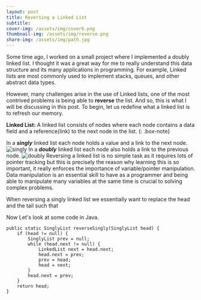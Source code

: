 ```yaml
---
layout: post
title: Reversing a Linked List
subtitle: 
cover-img: /assets/img/cover6.png
thumbnail-img: /assets/img/reverse.png
share-img: /assets/img/path.jpg
---
```

Some time ago, I worked on a small project where I implemented a doubly linked list. I thought it was a great way for me to really understand this data structure and its many applications in programming. For example, Linked lists are most commonly used to implement stacks, queues, and other abstract data types. 

However, many challenges arise in the use of Linked lists, one of the most contrived problems is being able to **reverse** the list. And so, this is what I will be discussing in this post. To begin, let us redefine what a linked list is to refresh our memory.

**Linked List:** A linked list consists of nodes where each node contains a data field and a reference(link) to the next node in the list.
{: .box-note}

In a ***singly*** linked list each node holds a value and a link to the next node.
![singly](https://media.geeksforgeeks.org/wp-content/cdn-uploads/gq/2013/03/Linkedlist.png)
In a ***doubly*** linked list each node also holds a link to the previous node.
![doubly](https://media.geeksforgeeks.org/wp-content/cdn-uploads/gq/2014/03/DLL1.png)
Reversing a linked list is no simple task as it requires lots of pointer tracking but this is precisely the reason why learning this is so important, it really enforces the importance of variable/pointer manipulation. Data manipulation is an essential skill to have as a programmer and being able to manipulate many variables at the same time is crucial to solving complex problems.

When reversing a singly linked list we essentially want to replace the head and the tail such that

Now Let's look at some code in Java.
~~~
public static SinglyList reverseSingly(SinglyList head) {
    if (head != null) {
        SinglyList prev = null;
        while (head.next != null) {
            LinkedList next = head.next;
            head.next = prev;
            prev = head;
            head = next;
        }
        head.next = prev;
    }
    return head;
}
~~~

